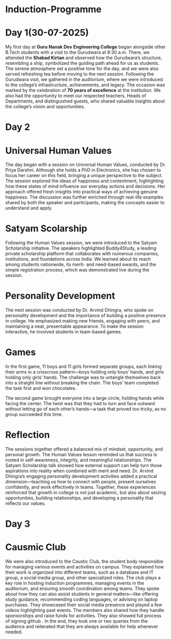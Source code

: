 # Induction-Programme

# Day 1(30-07-2025)

My first day at **Guru Nanak Dev Engineering College** began alongside other B.Tech students with a visit to the Gurudwara at 8:30 a.m. There, we attended the **Shabad Kirtan** and observed how the Gurudwara’s structure, resembling a ship, symbolized the guiding path ahead for us as students. The serene atmosphere set a positive tone for the day, and we were also served refreshing tea before moving to the next session.
Following the Gurudwara visit, we gathered in the auditorium, where we were introduced to the college’s infrastructure, achievements, and legacy. The occasion was marked by the celebration of **70 years of excellence** at the institution. We also had the opportunity to meet our respected teachers, Heads of Departments, and distinguished guests, who shared valuable insights about the college’s vision and opportunities. 

# Day 2 
# **Universal Human Values**
The day began with a session on Universal Human Values, conducted by Dr. Priya Darshni. Although she holds a PhD in Electronics, she has chosen to focus her career on this field, bringing a unique perspective to the subject. The session explored the ideas of happiness and contentment, highlighting how these states of mind influence our everyday actions and decisions. Her approach offered fresh insights into practical ways of achieving genuine happiness. The discussion was further enriched through real-life examples shared by both the speaker and participants, making the concepts easier to understand and apply.

# Satyam Scolarship
Following the Human Values session, we were introduced to the Satyam Scholarship initiative. The speakers highlighted Buddy4Study, a leading private scholarship platform that collaborates with numerous companies, institutions, and foundations across India. We learned about its reach among students nationwide, its merit- and need-based awards, and the simple registration process, which was demonstrated live during the session.
# Personality Development
The next session was conducted by Dr. Arvind Dhingra, who spoke on personality development and the importance of building a positive presence in college. He emphasized making new friends, engaging with peers, and maintaining a neat, presentable appearance. To make the session interactive, he involved students in team-based games.

# Games
In the first game, 11 boys and 11 girls formed separate groups, each linking their arms in a crisscross pattern—boys holding only boys’ hands, and girls holding only girls’ hands. The challenge was to untangle themselves back into a straight line without breaking the chain. The boys’ team completed the task first and won chocolates.

The second game brought everyone into a large circle, holding hands while facing the center. The twist was that they had to turn and face outward without letting go of each other’s hands—a task that proved too tricky, as no group succeeded this time.



# Reflection

The sessions together offered a balanced mix of mindset, opportunity, and personal growth. The Human Values lesson reminded us that success is rooted in self-awareness, integrity, and meaningful relationships. The Satyam Scholarship talk showed how external support can help turn those aspirations into reality when combined with merit and need. Dr. Arvind Dhingra’s engaging personality development activities added a practical dimension—teaching us how to connect with people, present ourselves confidently, and work effectively in teams. Together, these experiences reinforced that growth in college is not just academic, but also about seizing opportunities, building relationships, and developing a personality that reflects our values.

# Day 3 
# **Causmic Club**
We were also introduced to the Caustic Club, the student body responsible for managing various events and activities on campus. They explained how their work is organized into different teams, such as a database and IT group, a social media group, and other specialized roles. The club plays a key role in hosting induction programmes, managing events in the auditorium, and ensuring smooth coordination among teams. They spoke about how they can also assist students in general matters—like offering study guidance, recommending coding languages, or advising on laptop purchases. They showcased their social media presence and played a few videos highlighting past events. The members also shared how they handle sponsorships and raise funds for activities. They also showed full process of signing github . In the end, they took one or two queries from the audience and reiterated that they are always available for help whenever needed.
